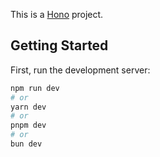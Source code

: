 This is a [Hono](https://hono.dev/) project.

## Getting Started

First, run the development server:

```bash
npm run dev
# or
yarn dev
# or
pnpm dev
# or
bun dev
```
